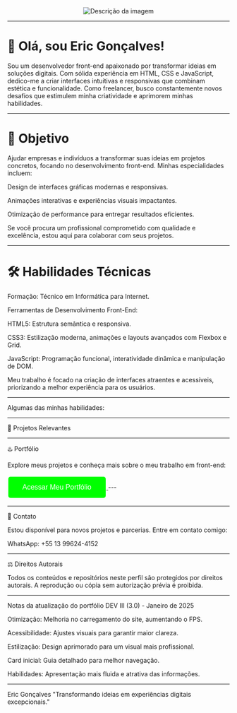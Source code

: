 

<div style="text-align: center;">
  <img src="https://private-user-images.githubusercontent.com/166281170/404688262-d94858e9-74e4-41ba-8612-73652cdbb91d.jpg?jwt=eyJhbGciOiJIUzI1NiIsInR5cCI6IkpXVCJ9.eyJpc3MiOiJnaXRodWIuY29tIiwiYXVkIjoicmF3LmdpdGh1YnVzZXJjb250ZW50LmNvbSIsImtleSI6ImtleTUiLCJleHAiOjE3MzczMTQxMDIsIm5iZiI6MTczNzMxMzgwMiwicGF0aCI6Ii8xNjYyODExNzAvNDA0Njg4MjYyLWQ5NDg1OGU5LTc0ZTQtNDFiYS04NjEyLTczNjUyY2RiYjkxZC5qcGc_WC1BbXotQWxnb3JpdGhtPUFXUzQtSE1BQy1TSEEyNTYmWC1BbXotQ3JlZGVudGlhbD1BS0lBVkNPRFlMU0E1M1BRSzRaQSUyRjIwMjUwMTE5JTJGdXMtZWFzdC0xJTJGczMlMkZhd3M0X3JlcXVlc3QmWC1BbXotRGF0ZT0yMDI1MDExOVQxOTEwMDJaJlgtQW16LUV4cGlyZXM9MzAwJlgtQW16LVNpZ25hdHVyZT0zYmE2YTIxN2IwMzAzYTRhOTAwZWRhMzkyMWE2MDZiYmMwZDEwZDg1M2IwODVjNTY2MmY3NGI5NzQ3MjM3NGViJlgtQW16LVNpZ25lZEhlYWRlcnM9aG9zdCJ9.QY8WEHtA_TLfeiDXJZhZHB_3vaLMgslTNVAjoqQLsBQ" alt="Descrição da imagem" />
</div>




---

# 👋 Olá, sou Eric Gonçalves!

Sou um desenvolvedor front-end apaixonado por transformar ideias em soluções digitais. Com sólida experiência em HTML, CSS e JavaScript, dedico-me a criar interfaces intuitivas e responsivas que combinam estética e funcionalidade. Como freelancer, busco constantemente novos desafios que estimulem minha criatividade e aprimorem minhas habilidades.


---

# 📍 Objetivo

Ajudar empresas e indivíduos a transformar suas ideias em projetos concretos, focando no desenvolvimento front-end. Minhas especialidades incluem:

Design de interfaces gráficas modernas e responsivas.

Animações interativas e experiências visuais impactantes.

Otimização de performance para entregar resultados eficientes.


Se você procura um profissional comprometido com qualidade e excelência, estou aqui para colaborar com seus projetos.


---

# 🛠️ Habilidades Técnicas

Formação: Técnico em Informática para Internet.

Ferramentas de Desenvolvimento Front-End:

HTML5: Estrutura semântica e responsiva.

CSS3: Estilização moderna, animações e layouts avançados com Flexbox e Grid.

JavaScript: Programação funcional, interatividade dinâmica e manipulação de DOM.


Meu trabalho é focado na criação de interfaces atraentes e acessíveis, priorizando a melhor experiência para os usuários.


---

Algumas das minhas habilidades:

  


---

🌟 Projetos Relevantes

  


---

♨️ Portfólio

Explore meus projetos e conheça mais sobre o meu trabalho em front-end:

<a href="https://portif-lio-ericgoncalves.onrender.com/" target="_blank">
  <button style="background-color: rgba(0, 255, 0, 1); color: white; border: none; padding: 15px 32px; text-align: center; text-decoration: none; display: inline-block; font-size: 16px; margin: 4px 2px; cursor: pointer; border-radius: 5px;">
    Acessar Meu Portfólio
  </button>
</a>
---

 


---

📲 Contato



Estou disponível para novos projetos e parcerias. Entre em contato comigo:

WhatsApp: +55 13 99624-4152



---

⚖️ Direitos Autorais



Todos os conteúdos e repositórios neste perfil são protegidos por direitos autorais. A reprodução ou cópia sem autorização prévia é proibida.


---

Notas da atualização do portfólio DEV III (3.0) - Janeiro de 2025



Otimização: Melhoria no carregamento do site, aumentando o FPS.

Acessibilidade: Ajustes visuais para garantir maior clareza.

Estilização: Design aprimorado para um visual mais profissional.

Card inicial: Guia detalhado para melhor navegação.

Habilidades: Apresentação mais fluida e atrativa das informações.



---

Eric Gonçalves
"Transformando ideias em experiências digitais excepcionais."

